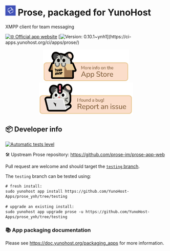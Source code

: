 <!--
N.B.: This README was automatically generated by <https://github.com/YunoHost/apps_tools/blob/main/readme_generator>
It shall NOT be edited by hand.
-->

<h1>
  <img src="https://raw.githubusercontent.com/YunoHost/apps/main/logos/prose.png" width="32px" alt="Logo of Prose">
  Prose, packaged for YunoHost
</h1>

XMPP client for team messaging

[![🌐 Official app website](https://img.shields.io/badge/Official_app_website-darkgreen?style=for-the-badge)](https://prose.org/)
[![Version: 0.10.1~ynh1](https://img.shields.io/badge/Version-0.10.1~ynh1-rgba(0,150,0,1)?style=for-the-badge)](https://ci-apps.yunohost.org/ci/apps/prose/)

<div align="center">
<a href="https://apps.yunohost.org/app/prose"><img height="100px" src="https://github.com/YunoHost/yunohost-artwork/raw/refs/heads/main/badges/neopossum-badges/badge_more_info_on_the_appstore.svg"/></a>
<a href="https://github.com/YunoHost-Apps/prose_ynh/issues"><img height="100px" src="https://github.com/YunoHost/yunohost-artwork/raw/refs/heads/main/badges/neopossum-badges/badge_report_an_issue.svg"/></a>
</div>

## 📦 Developer info

[![Automatic tests level](https://apps.yunohost.org/badge/cilevel/prose)](https://ci-apps.yunohost.org/ci/apps/prose/)

🛠️ Upstream Prose repository: <https://github.com/prose-im/prose-app-web>

Pull request are welcome and should target the [`testing` branch](https://github.com/YunoHost-Apps/prose_ynh/tree/testing).

The `testing` branch can be tested using:
```
# fresh install:
sudo yunohost app install https://github.com/YunoHost-Apps/prose_ynh/tree/testing

# upgrade an existing install:
sudo yunohost app upgrade prose -u https://github.com/YunoHost-Apps/prose_ynh/tree/testing
```

### 📚 App packaging documentation

Please see <https://doc.yunohost.org/packaging_apps> for more information.
